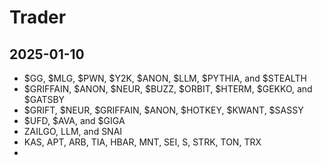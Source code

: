 # Trader

## 2025-01-10

- $GG, $MLG, $PWN, $Y2K, $ANON, $LLM, $PYTHIA, and $STEALTH
- $GRIFFAIN, $ANON, $NEUR, $BUZZ, $ORBIT, $HTERM, $GEKKO, and $GATSBY
- $GRIFT, $NEUR, $GRIFFAIN, $ANON, $HOTKEY, $KWANT, $SASSY
- $UFD, $AVA, and $GIGA
- ZAILGO, LLM, and SNAI
- KAS, APT, ARB, TIA, HBAR, MNT, SEI, S, STRK, TON, TRX
- 
